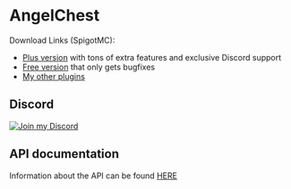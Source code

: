 # AngelChest
Download Links (SpigotMC):
- [Plus version](https://www.spigotmc.org/resources/angelchestplus.88214/) with tons of extra features and exclusive Discord support
- [Free version](https://www.spigotmc.org/resources/angelchest-free.60383/) that only gets bugfixes
- [My other plugins](https://www.spigotmc.org/resources/authors/mfnalex.175238/)

## Discord
[![Join my Discord](https://api.jeff-media.de/img/discord1.png)](https://discord.jeff-media.de)

## API documentation
Information about the API can be found [HERE](https://github.com/JEFF-Media-GbR/AngelChestAPI)